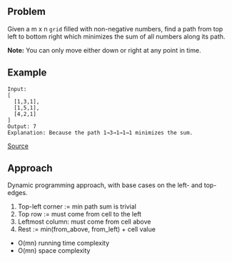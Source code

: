 ## Problem
Given a m x n `grid` filled with non-negative numbers, find a path from top left to bottom right which minimizes the sum of all numbers along its path.

**Note:** You can only move either down or right at any point in time.

## Example
```
Input:
[
  [1,3,1],
  [1,5,1],
  [4,2,1]
]
Output: 7
Explanation: Because the path 1→3→1→1→1 minimizes the sum.
```

[Source](https://leetcode.com/problems/minimum-path-sum/description/)

## Approach
Dynamic programming approach, with base cases on the left- and top-edges.
1. Top-left corner := min path sum is trivial
2. Top row := must come from cell to the left
3. Leftmost column: must come from cell above
4. Rest := min(from\_above, from\_left) + cell value

* O(mn) running time complexity
* O(mn) space complexity
